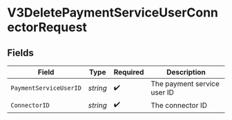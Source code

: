 # V3DeletePaymentServiceUserConnectorRequest


## Fields

| Field                       | Type                        | Required                    | Description                 |
| --------------------------- | --------------------------- | --------------------------- | --------------------------- |
| `PaymentServiceUserID`      | *string*                    | :heavy_check_mark:          | The payment service user ID |
| `ConnectorID`               | *string*                    | :heavy_check_mark:          | The connector ID            |
